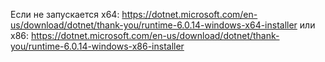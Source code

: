 Если не запускается
x64: https://dotnet.microsoft.com/en-us/download/dotnet/thank-you/runtime-6.0.14-windows-x64-installer
или
x86: https://dotnet.microsoft.com/en-us/download/dotnet/thank-you/runtime-6.0.14-windows-x86-installer

